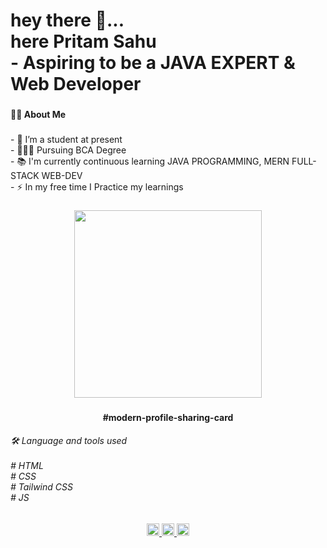 <h1 align="left">hey there 👋...<br>here Pritam Sahu<br>- Aspiring to be a JAVA EXPERT & Web Developer</h1>

###

<h4 align="left">👩‍💻 About Me</h4>

###

<p align="left">- 🔭 I’m a student at present<br>- 👨🏻‍🎓 Pursuing BCA Degree<br>- 📚 I'm currently continuous learning JAVA PROGRAMMING, MERN FULL-STACK WEB-DEV<br>- ⚡ In my free time I Practice my learnings</p>

###
<div align="center">
  <img height="300" src="https://modern-profile-sharing-card.netlify.app"  />
</div>

###

<h4 align="center">#modern-profile-sharing-card
</h4>
<h6 align="left">🛠 Language and tools used<br><br># HTML <br># CSS <br># Tailwind CSS <br># JS</h6>

###

<div align="center">
  <a href="https://www.linkedin.com/in/pritam-sahu-532183268/" target="_blank">
    <img src="https://img.shields.io/static/v1?message=LinkedIn&logo=linkedin&label=&color=0077B5&logoColor=white&labelColor=&style=for-the-badge" height="20" alt="linkedin logo"  />
  </a>
  <a href="https://discord.com/channels/@me" target="_blank">
    <img src="https://img.shields.io/static/v1?message=Discord&logo=discord&label=&color=7289DA&logoColor=white&labelColor=&style=for-the-badge" height="20" alt="discord logo"  />
  </a>
  <a href="https://www.instagram.com/pritam.pyare.1999/" target="_blank">
    <img src="https://img.shields.io/static/v1?message=Instagram&logo=instagram&label=&color=E4405F&logoColor=white&labelColor=&style=for-the-badge" height="20" alt="instagram logo"  />
  </a>
</div>

###
